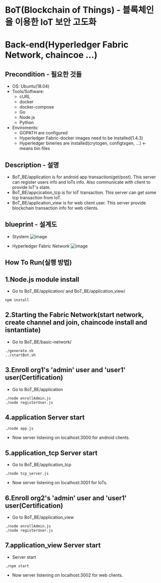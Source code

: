 # BoT(Blockchain of Things) - 블록체인을 이용한 IoT 보안 고도화
# Back-end(Hyperledger Fabric Network, chaincoe ...)
## Precondition - 필요한 것들
* OS: Ubuntu(18.04)
* Tools/Software: 
  * cURL
  * docker
  * docker-compose
  * Go
  * Node.js
  * Python
* Enviroments:
  * GOPATH are configured
  * Hyperledger Fabric-docker images need to be installed(1.4.3)
  * Hyperledger bineries are installed(crytogen, configtxgen, ...) <- means bin files
  
## Description - 설명
* BoT_BE/application is for android app transaction(get/post). This server can register users info and IoTs info. Also communicate with client to provide IoT's state.
* BoT_BE/appcication_tcp is for IoT transaction. This server can get some tcp transaction from IoT.
* BoT_BE/application_view is for web client user. This server provide blockchain transaction info for web clients.

## blueprint - 설계도
* Stystem
![image](https://user-images.githubusercontent.com/58164975/131520877-0388357c-8a88-4124-ba7a-ed33d1068413.png)

* Hyperledger Fabric Network
![image](https://user-images.githubusercontent.com/58164975/131521055-f2462038-7c88-49b3-8d2b-a4d1165de9f2.png)

## How To Run(실행 방법)
## 1.Node.js module install
* Go to BoT_BE/application/ and BoT_BE/application_view/ 
```
npm install
```

## 2.Starting the Fabric Network(start network, create channel and join, chaincode install and isntantiate)
* Go to BoT_BE/basic-network/
```
./generate.sh
../startBot.sh
```

## 3.Enroll org1's 'admin' user and 'user1' user(Certification)
* Go to BoT_BE/application
```
./node enrollAdmin.js
./node registerUser.js
```

## 4.application Server start
```
./node app.js
```
* Now server listening on localhost:3000 for android clients.

## 5.application_tcp Server start
* Go to BoT_BE/application_tcp
```
./node tcp_server.js
```
* Now server listening on localhost:3001 for IoTs.

## 6.Enroll org2's 'admin' user and 'user1' user(Certification)
* Go to BoT_BE/application_view
```
./node enrollAdmin.js
./node registerUser.js
```

## 7.application_view Server start
* Server start
```
./npm start
```
* Now server listening on localhost:3002 for web clients.
